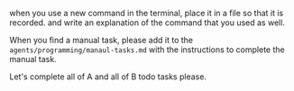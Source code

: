 when you use a new command in the terminal, place it in a file so that it is recorded. and write an explanation of the command that you used as well.

When you find a manual task, please add it to the `agents/programming/manaul-tasks.md` with the instructions to complete the manual task.

Let's complete all of A and all of B todo tasks please.


